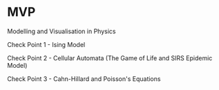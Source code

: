 # MVP
Modelling and Visualisation in Physics

Check Point 1 - Ising Model

Check Point 2 - Cellular Automata (The Game of Life and SIRS Epidemic Model)

Check Point 3 - Cahn-Hillard and Poisson's Equations
